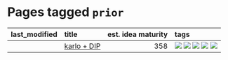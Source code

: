 # Pages tagged `prior`

|last_modified|title|est. idea maturity|tags
|:---|:---|---:|:---|
||[karlo + DIP](../karlo-dip.md)|358|[![](https://img.shields.io/badge/tag-deepimageprior-76bb24)](../tags/deepimageprior.md) [![](https://img.shields.io/badge/tag-experimental-da139a)](../tags/experimental.md) [![](https://img.shields.io/badge/tag-imagegeneration-496a1)](../tags/imagegeneration.md) [![](https://img.shields.io/badge/tag-prior-683f3)](../tags/prior.md) [![](https://img.shields.io/badge/tag-wip-f53bfe)](../tags/wip.md)|